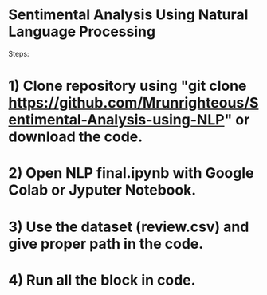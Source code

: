 # Sentimental Analysis Using Natural Language Processing 


Steps:
# 1) Clone repository using "git clone https://github.com/Mrunrighteous/Sentimental-Analysis-using-NLP" or download the code. 
# 2) Open NLP final.ipynb with Google Colab or Jyputer Notebook. 
# 3) Use the dataset (review.csv) and give proper path in the code. 
# 4) Run all the block in code. 
